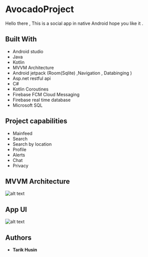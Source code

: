 # AvocadoProject


Hello there ,
This is a social app in native Android hope you like it .

## Built With

* Android studio 
* Java
* Kotlin
* MVVM Architecture
* Android jetpack (Room(Sqlite) ,Navigation , Databinging )
* Asp.net restful api
* C#
* Kotlin Coroutines
* Firebase FCM Cloud Messaging
* Firebase real time database
* Microsoft SQL



## Project capabilities
* Mainfeed
* Search
* Search by location
* Profile
* Alerts
* Chat
* Privacy





## MVVM Architecture
![alt text](https://developer.android.com/topic/libraries/architecture/images/final-architecture.png)


## App UI
![alt text](https://g.top4top.io/p_1501mjamb1.png)





## Authors

* **Tarik Husin** 
